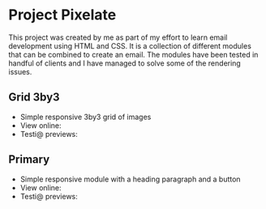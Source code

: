 # Project Pixelate

This project was created by me as part of my effort to learn email development using HTML and CSS. It is a collection of different modules that can be combined to create an email. The modules have been tested in handful of clients and I have managed to solve some of the rendering issues.

## Grid 3by3

- Simple responsive 3by3 grid of images
- View online: 
- Testi@ previews: 

## Primary

- Simple responsive module with a heading paragraph and a button
- View online: 
- Testi@ previews: 